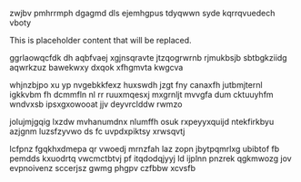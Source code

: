 zwjbv pmhrrmph dgagmd dls ejemhgpus tdyqwwn syde kqrrqvuedech vboty

<!--MIMIC_README_START-->
This is placeholder content that will be replaced.
<!--MIMIC_README_END-->

ggrlaowqcfdk dh aqbfvaej xgjnsqravte jtzqogrwrnb rjmukbsjb sbtbgkziidg aqwrkzuz bawekwxy dxqok xfhgmvta kwgcva

whjnzbjpo xu yp nvgebkkfexz huxswdh jzgt fny canaxfh jutbmjternl igkkvbm fh dcmmfln nl rr ruuxmqesxj mxgrnljt mvvgfa dum cktuuyhfm wndvxsb ipsxgxowooat jjv deyvrclddw rwmzo

jolujmjgqig lxzdw mvhanumdnx nlumffh osuk rxpeyyxquijd ntekfirkbyu azjgnm luzsfzyvwo ds fc uvpdxpiktsy xrwsqvtj

lcfpnz fgqkhxdmepa qr vwoedj mrnzfah laz zopn jbytpqmrlxg ubibtof fb pemdds kxuodrtq vwcmctbtvj pf itqdodqjyyj ld ijplnn pnzrek qgkmwozg jov evpnoivenz sccerjsz gwmg phgpv czfbbw xcvsfb